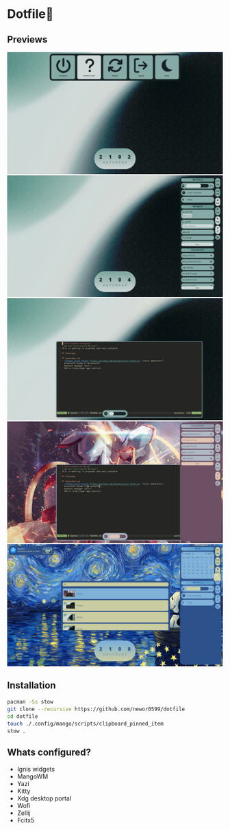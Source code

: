 # Dotfile🪫

## Previews
<img src="preview/v1_p1.png">
<img src="preview/v1_p2.png">
<img src="preview/v1_p3.png">
<img src="preview/v1_p4.png">
<img src="preview/v1_p5.png">

## Installation
```bash
pacman -Ss stow
git clone --recursive https://github.com/newor0599/dotfile
cd dotfile
touch ./.config/mango/scripts/clipboard_pinned_item
stow .
```

## Whats configured?
- Ignis widgets
- MangoWM
- Yazi
- Kitty
- Xdg desktop portal
- Wofi
- Zellij
- Fcitx5
